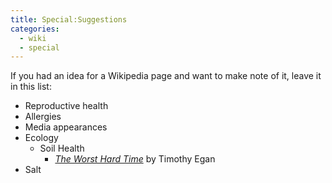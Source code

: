 ```yaml
---
title: Special:Suggestions
categories:
  - wiki
  - special
---
```


If you had an idea for a Wikipedia page and want to make note of it, leave it in this list:

* Reproductive health
* Allergies
* Media appearances
* Ecology
  * Soil Health
    * [_The Worst Hard Time_](https://www.amazon.com/Worst-Hard-Time-Survived-American/dp/0618773479/) by Timothy Egan
* Salt
